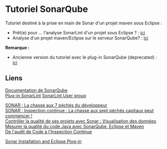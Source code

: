 # Tutoriel SonarQube

Tutoriel destiné à la prise en main de Sonar d'un projet maven sous Eclipse : 

* Prêt(e) pour ... l'analyse SonarLint d'un projet sous Eclipse ? : [ici](Analyse_SonarLintEclipse.md)
* Analyse d'un projet maven/Eclipse sur le serveur SonarQube? : [ici](Analyse_SonarQubeServer.md)



**Remarque :**  

* Ancienne version du tutoriel avec le plug-in SonarQube (deprecated) : [ici](PriseEnMain_SonarMavenEclipse.md)


## Liens

[Documentation de SonarQube](http://docs.sonarqube.org/display/SONAR/Documentation)  
[Plug-in SonarLint](http://www.sonarlint.org)
[SonarLint User group](https://groups.google.com/forum/#!forum/sonarlint) 

[SONAR : La chasse aux 7 péchés du développeur](http://blog.netapsys.fr/sonar-la-chasse-aux-7-peches-du-developpeur-2/)   
[SONAR : Inspection continue : La chasse aux sept péchés capitaux peut commencer !](http://fr.slideshare.net/ElsassJUG/soire-qualit-logicielle-avec-sonar)   
[Contrôler la qualité de ses projets avec Sonar : Visualisation des données](http://linsolas.developpez.com/articles/java/qualite/sonar/?page=page_5)   
[Mesurer la qualité du code Java avec SonarQube, Eclipse et Maven](http://cedric.joyau.free.fr/?p=198)  
[De l'audit de Code à l'Inspection Continue](http://www.devoxx.com/pages/viewpage.action?pageId=6128114)

[Sonar Installation and Eclipse Plug-in](http://eclipse.dzone.com/articles/static-code-analysis-and)

